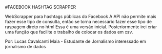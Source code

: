 #FACEBOOK HASHTAG SCRAPPER

WebScrapper para hashtags públicas do Facebook
A API não permite mais fazer esse tipo de consulta, então se torna necessário fazer esse tipo de raspagem direto no html
Essa é uma versão inicial. Posteriormente irei criar uma função que facilite o trabalho de colocar os dados em csv.

Por: Lucas Cavalcanti Maia - Estudante de Jornalismo interessado em jornalismo de dados
